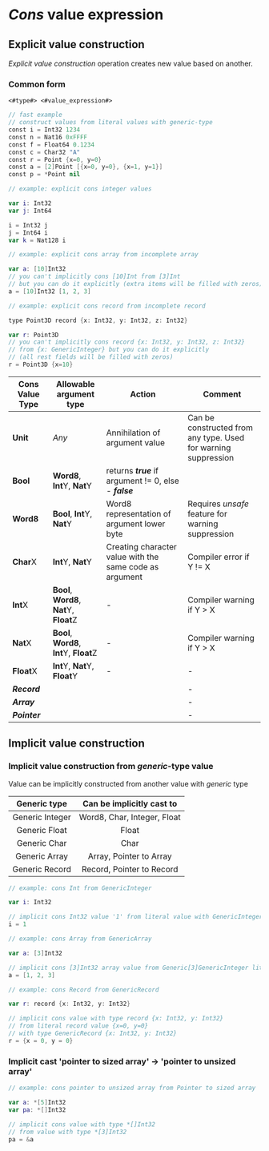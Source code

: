 
# *Cons* value expression


## Explicit value construction
*Explicit value construction* operation creates new value based on another.

### Common form
```
<#type#> <#value_expression#>
```


```swift
// fast example
// construct values from literal values with generic-type
const i = Int32 1234
const n = Nat16 0xFFFF
const f = Float64 0.1234
const c = Char32 "A"
const r = Point {x=0, y=0}
const a = [2]Point [{x=0, y=0}, {x=1, y=1}]
const p = *Point nil
```



```swift
// example: explicit cons integer values

var i: Int32
var j: Int64

i = Int32 j
j = Int64 i
var k = Nat128 i
```


```swift
// example: explicit cons array from incomplete array

var a: [10]Int32
// you can't implicitly cons [10]Int from [3]Int
// but you can do it explicitly (extra items will be filled with zeros)
a = [10]Int32 [1, 2, 3]
```

```swift
// example: explicit cons record from incomplete record

type Point3D record {x: Int32, y: Int32, z: Int32}

var r: Point3D
// you can't implicitly cons record {x: Int32, y: Int32, z: Int32} 
// from {x: GenericInteger} but you can do it explicitly
// (all rest fields will be filled with zeros)
r = Point3D {x=10}
```




| Cons Value Type | Allowable argument type | Action | Comment |
| ---- | ---------------------------------- | --- | --- |
| **Unit** | *Any* | Annihilation of argument value | Can be constructed from any type. Used for warning suppression |
| **Bool** | **Word8**, **Int**Y, **Nat**Y | returns ***true*** if argument != 0, else - ***false*** | |
| **Word8** | **Bool**, **Int**Y, **Nat**Y | Word8 representation of argument lower byte | Requires *unsafe* feature for warning suppression |
| **Char**X | **Int**Y, **Nat**Y | Creating character value with the same code as argument | Compiler error if Y != X |
| **Int**X | **Bool**, **Word8**, **Nat**Y, **Float**Z | - | Compiler warning if Y > X |
| **Nat**X | **Bool**, **Word8**, **Int**Y, **Float**Z | - | Compiler warning if Y > X |
| **Float**X | **Int**Y, **Nat**Y, **Float**Y | - | - |
| ***Record*** | | | - |
| ***Array*** | | | - |
| ***Pointer*** | | | - |




## Implicit value construction

### Implicit value construction from *generic*-type value

Value can be implicitly constructed from another value with *generic* type

| **Generic type** | **Can be implicitly cast to** |
| :--------------: | :---------------------: |
| Generic Integer  | Word8, Char, Integer, Float |
| Generic Float	| Float |
| Generic Char	 | Char |
| Generic Array	| Array, Pointer to Array |
| Generic Record   | Record, Pointer to Record |


```swift
// example: cons Int from GenericInteger

var i: Int32

// implicit cons Int32 value '1' from literal value with GenericInteger type
i = 1
```


```swift
// example: cons Array from GenericArray

var a: [3]Int32

// implicit cons [3]Int32 array value from Generic[3]GenericInteger literal
a = [1, 2, 3]
```


```swift
// example: cons Record from GenericRecord

var r: record {x: Int32, y: Int32}

// implicit cons value with type record {x: Int32, y: Int32}
// from literal record value {x=0, y=0}
// with type GenericRecord {x: Int32, y: Int32}
r = {x = 0, y = 0}
```

### Implicit cast 'pointer to sized array' -> 'pointer to unsized array'


```swift
// example: cons pointer to unsized array from Pointer to sized array

var a: *[5]Int32
var pa: *[]Int32

// implicit cons value with type *[]Int32
// from value with type *[3]Int32
pa = &a
```

